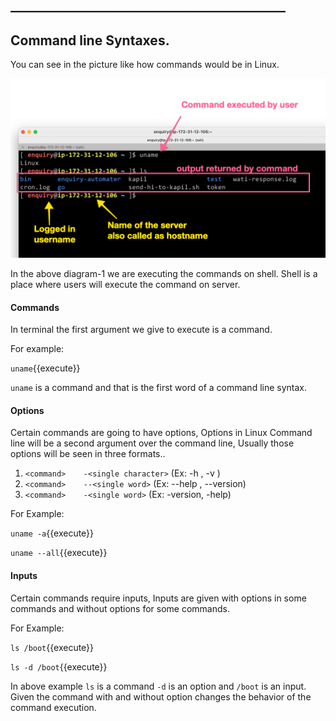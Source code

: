 ## ____________________________________________
## Command line Syntaxes.

You can see in the picture like how commands would be in Linux.

![Prompt Example](https://github.com/pythonlifedevops/linux-basics/raw/master/linux-cli-syntaxes/images/02-prompt.png)


In the above diagram-1 we are executing the commands on shell. Shell is a place where users will execute the command on server.


#### Commands

In terminal the first argument we give to execute is a command.

For example:

`uname`{{execute}} 

`uname` is a command and that is the first word of a command line syntax.

#### Options

Certain commands are going to have options, Options in Linux Command line will be a second argument over the command line, Usually those options will be seen in three formats..

  1. `<command>    -<single character>` (Ex: -h , -v )
  2. `<command>    --<single word>`  (Ex: --help , --version)
  3. `<command>    -<single word>` (Ex: -version, -help)

For Example:

`uname -a`{{execute}}

`uname --all`{{execute}}

#### Inputs

Certain commands require inputs, Inputs are given with options in some commands and without options for some commands.

For Example:

`ls /boot`{{execute}}

`ls -d /boot`{{execute}}

In above example `ls` is a command `-d` is an option and `/boot` is an input. Given the command with and without option changes the behavior of the command execution.
